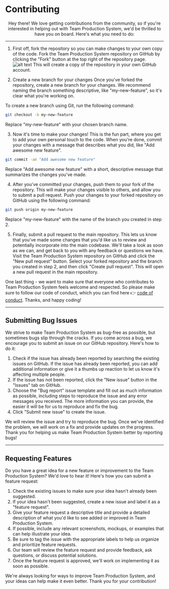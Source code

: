 # Contributing

<div align="center"> Hey there! We love getting contributions from the community, so if you're interested in helping out with Team Production System, we'd be thrilled to have you on board. Here's what you need to do:
</div>

---

1. First off, fork the repository so you can make changes to your own copy of the code. 
Fork the Team Production System repository on GitHub by clicking the "Fork" button at the top right of the repository page. 
![alt text](../LMT-Backend/static/ReadMe/Screenshot%202023-03-13%20at%208.10.14%20PM.png "Fork") This will create a copy of the repository in your own GitHub account.

2. Create a new branch for your changes
Once you've forked the repository, create a new branch for your changes. We recommend naming the branch something descriptive, like "my-new-feature", so it's clear what you're working on.

To create a new branch using Git, run the following command:

```bash
git checkout -b my-new-feature
```
Replace "my-new-feature" with your chosen branch name.


3. Now it's time to make your changes! This is the fun part, where you get to add your own personal touch to the code. When you're done, commit your changes with a message that describes what you did, like "Add awesome new feature".

```bash
git commit -am "Add awesome new feature"
```
Replace "Add awesome new feature" with a short, descriptive message that summarizes the changes you've made.

4. After you've committed your changes, push them to your fork of the repository. This will make your changes visible to others, and allow you to submit a pull request.
Push your changes to your forked repository on GitHub using the following command:

```bash
git push origin my-new-feature
```
Replace "my-new-feature" with the name of the branch you created in step 2.

5. Finally, submit a pull request to the main repository. This lets us know that you've made some changes that you'd like us to review and potentially incorporate into the main codebase. We'll take a look as soon as we can, and get back to you with any feedback or questions we have.
Visit the Team Production System repository on GitHub and click the "New pull request" button. Select your forked repository and the branch you created in step 2, and then click "Create pull request". This will open a new pull request in the main repository.

One last thing - we want to make sure that everyone who contributes to Team Production System feels welcome and respected. So please make sure to follow our code of conduct, which you can find here 👉 [code of conduct](https://github.com/TeamProductionSystem/Team_Production_System_BE/blob/main/CODE_OF_CONDUCT.md). Thanks, and happy coding!

--- 
## Submitting Bug Issues

We strive to make Team Production System as bug-free as possible, but sometimes bugs slip through the cracks. If you come across a bug, we encourage you to submit an issue on our GitHub repository. Here's how to do it:

1. Check if the issue has already been reported by searching the existing issues on GitHub. If the issue has already been reported, you can add additional information or give it a thumbs up reaction to let us know it's affecting multiple people.
2. If the issue has not been reported, click the "New issue" button in the "Issues" tab on GitHub.
3. Choose the "Bug report" issue template and fill out as much information as possible, including steps to reproduce the issue and any error messages you received. The more information you can provide, the easier it will be for us to reproduce and fix the bug.
4. Click "Submit new issue" to create the issue.

We will review the issue and try to reproduce the bug. Once we've identified the problem, we will work on a fix and provide updates on the progress. Thank you for helping us make Team Production System better by reporting bugs!

---

## Requesting Features

Do you have a great idea for a new feature or improvement to the Team Production System? We'd love to hear it! Here's how you can submit a feature request:

1. Check the existing issues to make sure your idea hasn't already been suggested.
2. If your idea hasn't been suggested, create a new issue and label it as a "feature request".
3. Give your feature request a descriptive title and provide a detailed description of what you'd like to see added or improved in Team Production System.
4. If possible, include any relevant screenshots, mockups, or examples that can help illustrate your idea.
5. Be sure to tag the issue with the appropriate labels to help us organize and prioritize feature requests.
6. Our team will review the feature request and provide feedback, ask questions, or discuss potential solutions.
7. Once the feature request is approved, we'll work on implementing it as soon as possible.

We're always looking for ways to improve Team Production System, and your ideas can help make it even better. Thank you for your contribution!